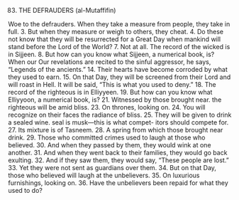 83. THE DEFRAUDERS
(al-Mutaffifin)

Woe to the defrauders. When they take a measure from people, they take in full.
3. But when they measure or weigh to others, they cheat.
4. Do these not know that they will be resurrected for a Great Day when mankind will stand before the Lord of the World?
7. Not at all. The record of the wicked is in Sijjeen.
8. But how can you know what Sijjeen, a numerical book, is?
When our Our revelations are recited to the sinful aggressor, he says, “Legends of the ancients.”
14. Their hearts have become corroded by what they used to earn.
15. On that Day, they will be screened from their Lord and will roast in Hell.
It will be said, “This is what you used to deny.”
18. The record of the righteous is in Elliyyeen.
19. But how can you know what Elliyyoon, a numerical book, is?
21. Witnessed by those brought near. the righteous will be amid bliss.
23. On thrones, looking on.
24. You will recognize on their faces the radiance of bliss.
25. They will be given to drink a sealed wine.
seal is musk—this is what compet-
itors should compete for.
27. Its mixture is of Tasneem.
28. A spring from which those brought near drink.
29. Those who committed crimes used to
laugh at those who believed.
30. And when they passed by them, they would wink at one another.
31. And when they went back to their families, they would go back exulting.
32. And if they saw them, they would say, “These people are lost.”
33. Yet they were not sent as guardians over them.
34. But on that Day, those who believed will laugh at the unbelievers.
35. On luxurious furnishings, looking on. 
36. Have the unbelievers been repaid for what they used to do?
